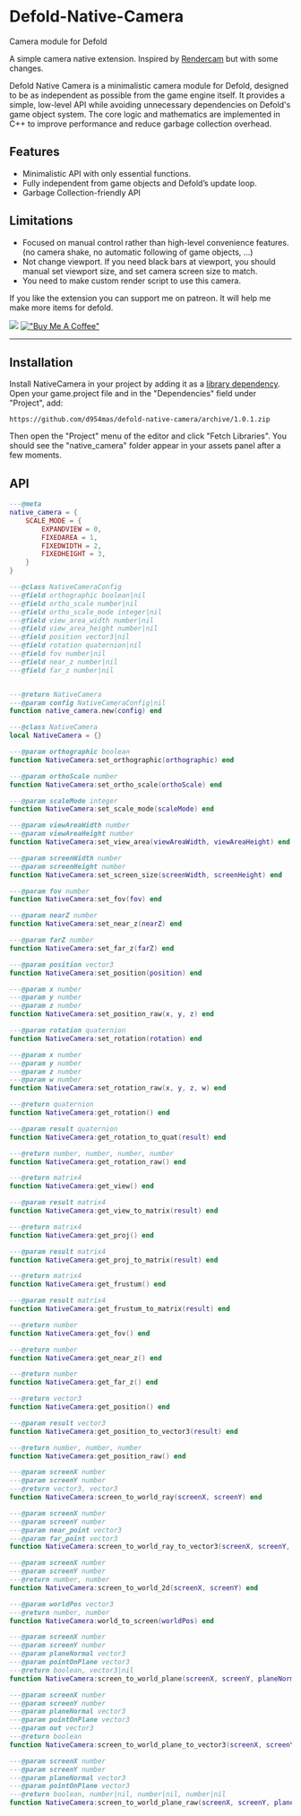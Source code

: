
# Defold-Native-Camera
Camera module for Defold

A simple camera native extension. Inspired by [Rendercam](https://github.com/rgrams/rendercam) but with some changes.

Defold Native Camera is a minimalistic camera module for Defold, designed to be as independent as possible from the game engine itself. It provides a simple, low-level API while avoiding unnecessary dependencies on Defold's game object system. The core logic and mathematics are implemented in C++ to improve performance and reduce garbage collection overhead.


## Features
- Minimalistic API with only essential functions.
- Fully independent from game objects and Defold’s update loop.
- Garbage Collection-friendly API

## Limitations
- Focused on manual control rather than high-level convenience features.(no camera shake, no automatic following of game objects, ...)
- Not change viewport. If you need black bars at viewport, you should manual set viewport size, and set camera screen size to match.
- You need to make custom render script to use this camera.



If you like the extension you can support me on patreon.
It will help me make more items for defold.

[![](https://c5.patreon.com/external/logo/become_a_patron_button.png)](https://www.patreon.com/d954mas)
[!["Buy Me A Coffee"](https://www.buymeacoffee.com/assets/img/custom_images/orange_img.png)](https://www.buymeacoffee.com/d954mas)

---



## Installation

Install NativeCamera in your project by adding it as a [library dependency](https://www.defold.com/manuals/libraries/). Open your game.project file and in the "Dependencies" field under "Project", add:

```
https://github.com/d954mas/defold-native-camera/archive/1.0.1.zip
```

Then open the "Project" menu of the editor and click "Fetch Libraries". You should see the "native_camera" folder appear in your assets panel after a few moments.

## API

```lua
---@meta
native_camera = {
    SCALE_MODE = {
        EXPANDVIEW = 0,
        FIXEDAREA = 1,
        FIXEDWIDTH = 2,
        FIXEDHEIGHT = 3,
    }
}

---@class NativeCameraConfig
---@field orthographic boolean|nil
---@field ortho_scale number|nil
---@field ortho_scale_mode integer|nil
---@field view_area_width number|nil
---@field view_area_height number|nil
---@field position vector3|nil
---@field rotation quaternion|nil
---@field fov number|nil
---@field near_z number|nil
---@field far_z number|nil


---@return NativeCamera
---@param config NativeCameraConfig|nil
function native_camera.new(config) end

---@class NativeCamera
local NativeCamera = {}

---@param orthographic boolean
function NativeCamera:set_orthographic(orthographic) end

---@param orthoScale number
function NativeCamera:set_ortho_scale(orthoScale) end

---@param scaleMode integer
function NativeCamera:set_scale_mode(scaleMode) end

---@param viewAreaWidth number
---@param viewAreaHeight number
function NativeCamera:set_view_area(viewAreaWidth, viewAreaHeight) end

---@param screenWidth number
---@param screenHeight number
function NativeCamera:set_screen_size(screenWidth, screenHeight) end

---@param fov number
function NativeCamera:set_fov(fov) end

---@param nearZ number
function NativeCamera:set_near_z(nearZ) end

---@param farZ number
function NativeCamera:set_far_z(farZ) end

---@param position vector3
function NativeCamera:set_position(position) end

---@param x number
---@param y number
---@param z number
function NativeCamera:set_position_raw(x, y, z) end

---@param rotation quaternion
function NativeCamera:set_rotation(rotation) end

---@param x number
---@param y number
---@param z number
---@param w number
function NativeCamera:set_rotation_raw(x, y, z, w) end

---@return quaternion
function NativeCamera:get_rotation() end

---@param result quaternion
function NativeCamera:get_rotation_to_quat(result) end

---@return number, number, number, number
function NativeCamera:get_rotation_raw() end

---@return matrix4
function NativeCamera:get_view() end

---@param result matrix4
function NativeCamera:get_view_to_matrix(result) end

---@return matrix4
function NativeCamera:get_proj() end

---@param result matrix4
function NativeCamera:get_proj_to_matrix(result) end

---@return matrix4
function NativeCamera:get_frustum() end

---@param result matrix4
function NativeCamera:get_frustum_to_matrix(result) end

---@return number
function NativeCamera:get_fov() end

---@return number
function NativeCamera:get_near_z() end

---@return number
function NativeCamera:get_far_z() end

---@return vector3
function NativeCamera:get_position() end

---@param result vector3
function NativeCamera:get_position_to_vector3(result) end

---@return number, number, number
function NativeCamera:get_position_raw() end

---@param screenX number
---@param screenY number
---@return vector3, vector3
function NativeCamera:screen_to_world_ray(screenX, screenY) end

---@param screenX number
---@param screenY number
---@param near_point vector3
---@param far_point vector3
function NativeCamera:screen_to_world_ray_to_vector3(screenX, screenY, near_point, far_point) end

---@param screenX number
---@param screenY number
---@return number, number
function NativeCamera:screen_to_world_2d(screenX, screenY) end

---@param worldPos vector3
---@return number, number
function NativeCamera:world_to_screen(worldPos) end

---@param screenX number
---@param screenY number
---@param planeNormal vector3
---@param pointOnPlane vector3
---@return boolean, vector3|nil
function NativeCamera:screen_to_world_plane(screenX, screenY, planeNormal, pointOnPlane) end

---@param screenX number
---@param screenY number
---@param planeNormal vector3
---@param pointOnPlane vector3
---@param out vector3
---@return boolean
function NativeCamera:screen_to_world_plane_to_vector3(screenX, screenY, planeNormal, pointOnPlane, out) end

---@param screenX number
---@param screenY number
---@param planeNormal vector3
---@param pointOnPlane vector3
---@return boolean, number|nil, number|nil, number|nil
function NativeCamera:screen_to_world_plane_raw(screenX, screenY, planeNormal, pointOnPlane) end

```

